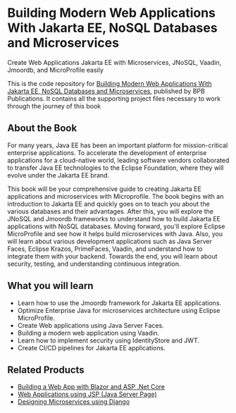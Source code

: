 # Building Modern Web Applications With Jakarta EE, NoSQL Databases and Microservices

Create Web Applications Jakarta EE with Microservices, JNoSQL, Vaadin, Jmoordb, and MicroProfile easily

This is the code repository for [Building Modern Web Applications With Jakarta EE, NoSQL Databases and Microservices](https://bpbonline.com/products/building-modern-web-applications-with-jakartaee-nosql-databases-and-microservices?_pos=1&_sid=3be372f3f&_ss=r), published by BPB Publications. It contains all the supporting project files necessary to work through the journey of this book

## About the Book
For many years, Java EE has been an important platform for mission-critical enterprise applications. To accelerate the development of enterprise applications for a cloud-native world, leading software vendors collaborated to transfer Java EE technologies to the Eclipse Foundation, where they will evolve under the Jakarta EE brand. 

This book will be your comprehensive guide to creating Jakarta EE applications and microservices with Microprofile. The book begins with an introduction to Jakarta EE and quickly goes on to teach you about the various databases and their advantages. After this, you will explore the JNoSQL and Jmoordb frameworks to understand how to build Jakarta EE applications with NoSQL databases. Moving forward, you'll explore Eclipse MicroProfile and see how it helps build microservices with Java. Also, you will learn about various development applications such as Java Server Faces, Eclipse Krazos,  PrimeFaces, Vaadin, and understand how to integrate them with your backend. Towards the end, you will learn about security, testing, and understanding continuous integration.

## What you will learn
* Learn how to use the Jmoordb framework for Jakarta EE applications.
* Optimize Enterprise Java for microservices architecture using Eclipse MicroProfile. 
* Create Web applications using Java Server Faces.
* Building a modern web application using Vaadin.
* Learn how to implement security using IdentityStore and JWT.
* Create CI/CD pipelines for Jakarta EE applications.

## Related Products

* [Building a Web App with Blazor and ASP .Net Core](https://bpbonline.com/products/web-app-with-blazor-and-asp-net-core-book-ebook?_pos=8&_sid=181118ef0&_ss=r)
* [Web Applications using JSP (Java Server Page)](https://bpbonline.com/products/web-applications-using-jsp-book-ebook?_pos=1&_sid=181118ef0&_ss=r)
* [Designing Microservices using Django
](https://bpbonline.com/products/microservices-with-django-development-book-ebook?_pos=3&_sid=5861b0220&_ss=r)
